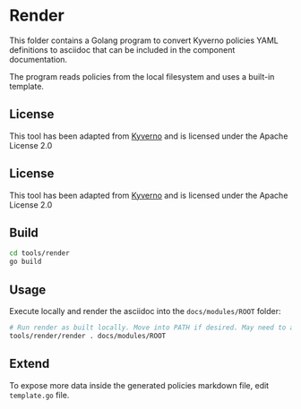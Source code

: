 # Render

This folder contains a Golang program to convert Kyverno policies YAML definitions to asciidoc that can be included in the component documentation.

The program reads policies from the local filesystem and uses a built-in template.

## License

This tool has been adapted from [Kyverno](https://github.com/kyverno/website) and is licensed under the Apache License 2.0

## License

This tool has been adapted from [Kyverno](https://github.com/kyverno/website) and is licensed under the Apache License 2.0

## Build

```sh
cd tools/render
go build
```

## Usage

Execute locally and render the asciidoc into the `docs/modules/ROOT` folder:

```sh
# Run render as built locally. Move into PATH if desired. May need to add execute bit.
tools/render/render . docs/modules/ROOT
```

## Extend

To expose more data inside the generated policies markdown file, edit `template.go` file.
